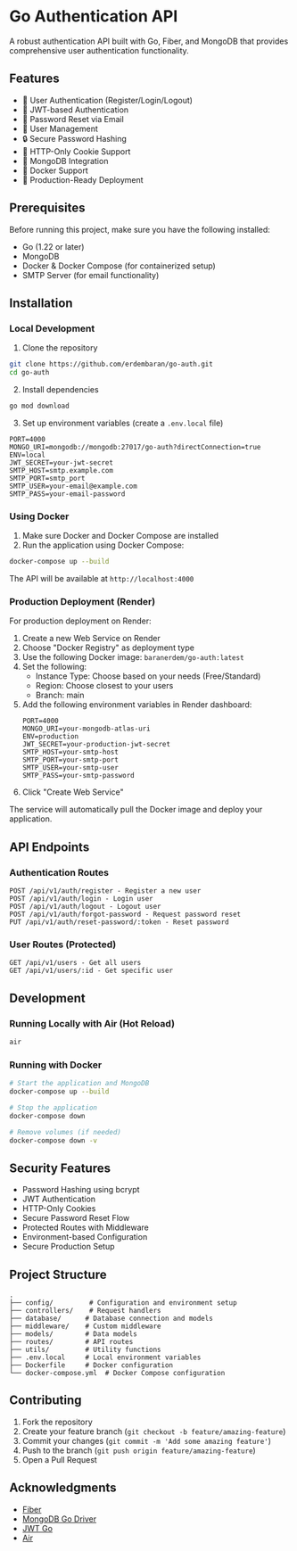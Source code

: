 # Go Authentication API

A robust authentication API built with Go, Fiber, and MongoDB that provides comprehensive user authentication functionality.

## Features

- 🔐 User Authentication (Register/Login/Logout)
- 🔑 JWT-based Authentication
- 📧 Password Reset via Email
- 👤 User Management
- 🔒 Secure Password Hashing
- 🍪 HTTP-Only Cookie Support
- 📝 MongoDB Integration
- 🐳 Docker Support
- 🚀 Production-Ready Deployment

## Prerequisites

Before running this project, make sure you have the following installed:

- Go (1.22 or later)
- MongoDB
- Docker & Docker Compose (for containerized setup)
- SMTP Server (for email functionality)

## Installation

### Local Development

1. Clone the repository

```bash
git clone https://github.com/erdembaran/go-auth.git
cd go-auth
```

2. Install dependencies

```bash
go mod download
```

3. Set up environment variables (create a `.env.local` file)

```env
PORT=4000
MONGO_URI=mongodb://mongodb:27017/go-auth?directConnection=true
ENV=local
JWT_SECRET=your-jwt-secret
SMTP_HOST=smtp.example.com
SMTP_PORT=smtp_port
SMTP_USER=your-email@example.com
SMTP_PASS=your-email-password
```

### Using Docker

1. Make sure Docker and Docker Compose are installed
2. Run the application using Docker Compose:

```bash
docker-compose up --build
```

The API will be available at `http://localhost:4000`

### Production Deployment (Render)

For production deployment on Render:

1. Create a new Web Service on Render
2. Choose "Docker Registry" as deployment type
3. Use the following Docker image: `baranerdem/go-auth:latest`
4. Set the following:
   - Instance Type: Choose based on your needs (Free/Standard)
   - Region: Choose closest to your users
   - Branch: main
5. Add the following environment variables in Render dashboard:
   ```
   PORT=4000
   MONGO_URI=your-mongodb-atlas-uri
   ENV=production
   JWT_SECRET=your-production-jwt-secret
   SMTP_HOST=your-smtp-host
   SMTP_PORT=your-smtp-port
   SMTP_USER=your-smtp-user
   SMTP_PASS=your-smtp-password
   ```
6. Click "Create Web Service"

The service will automatically pull the Docker image and deploy your application.

## API Endpoints

### Authentication Routes

```
POST /api/v1/auth/register - Register a new user
POST /api/v1/auth/login - Login user
POST /api/v1/auth/logout - Logout user
POST /api/v1/auth/forgot-password - Request password reset
PUT /api/v1/auth/reset-password/:token - Reset password
```

### User Routes (Protected)

```
GET /api/v1/users - Get all users
GET /api/v1/users/:id - Get specific user
```

## Development

### Running Locally with Air (Hot Reload)

```bash
air
```

### Running with Docker

```bash
# Start the application and MongoDB
docker-compose up --build

# Stop the application
docker-compose down

# Remove volumes (if needed)
docker-compose down -v
```

## Security Features

- Password Hashing using bcrypt
- JWT Authentication
- HTTP-Only Cookies
- Secure Password Reset Flow
- Protected Routes with Middleware
- Environment-based Configuration
- Secure Production Setup

## Project Structure

```
.
├── config/         # Configuration and environment setup
├── controllers/    # Request handlers
├── database/      # Database connection and models
├── middleware/    # Custom middleware
├── models/        # Data models
├── routes/        # API routes
├── utils/         # Utility functions
├── .env.local     # Local environment variables
├── Dockerfile     # Docker configuration
└── docker-compose.yml  # Docker Compose configuration
```

## Contributing

1. Fork the repository
2. Create your feature branch (`git checkout -b feature/amazing-feature`)
3. Commit your changes (`git commit -m 'Add some amazing feature'`)
4. Push to the branch (`git push origin feature/amazing-feature`)
5. Open a Pull Request

## Acknowledgments

- [Fiber](https://github.com/gofiber/fiber)
- [MongoDB Go Driver](https://github.com/mongodb/mongo-go-driver)
- [JWT Go](https://github.com/golang-jwt/jwt)
- [Air](https://github.com/cosmtrek/air)

```

```
